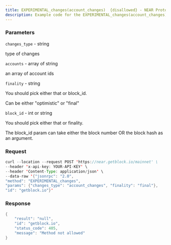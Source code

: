 ```yaml
---
title: EXPERIMENTAL_changes(account_changes)  {disallowed} - NEAR Protocol
description: Example code for the EXPERIMENTAL_changes(account_changes)  {disallowed} json-rpc method. Сomplete guide on how to use EXPERIMENTAL_changes(account_changes)  {disallowed} json-rpc in GetBlock.io Web3 documentation.
---
```


### Parameters


`changes_type` - string

type of changes

`accounts` - array of string

an array of account ids

`finality` - string

You should pick either that or block_id.

Can be either "optimistic" or "final"

`block_id` - int or string

You should pick either that or finality.

The block_id param can take either the block number OR the block hash as
an argument.

### Request

``` java
curl --location --request POST 'https://near.getblock.io/mainnet' \ 
--header 'x-api-key: YOUR-API-KEY' \ 
--header 'Content-Type: application/json' \ 
--data-raw '{"jsonrpc": "2.0",
"method": "EXPERIMENTAL_changes",
"params": {"changes_type": "account_changes", "finality": "final"},
"id": "getblock.io"}'
```

###  Response

``` java
{
    "result": "null",
    "id": "getblock.io",
    "status_code": 405,
    "message": "Method not allowed"
}
```

